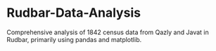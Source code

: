 # Rudbar-Data-Analysis
 Comprehensive analysis of 1842 census data from Qazly and Javat in Rudbar, primarily using pandas and matplotlib.
